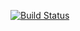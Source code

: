 [![Build Status](https://img.shields.io/endpoint.svg?url=https%3A%2F%2Factions-badge.atrox.dev%2FWardToulet%2Fchain%2Fbadge%3Fref%3Dmaster&style=flat)](https://actions-badge.atrox.dev/WardToulet/chain/goto?ref=master)
